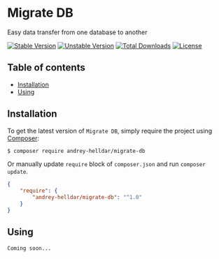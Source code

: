 # Migrate DB

Easy data transfer from one database to another

[![Stable Version][badge_stable]][link_packagist]
[![Unstable Version][badge_unstable]][link_packagist]
[![Total Downloads][badge_downloads]][link_packagist]
[![License][badge_license]][link_license]

## Table of contents

* [Installation](#installation)
* [Using](#using)

## Installation

To get the latest version of `Migrate DB`, simply require the project using [Composer](https://getcomposer.org):

```bash
$ composer require andrey-helldar/migrate-db
```

Or manually update `require` block of `composer.json` and run `composer update`.

```json
{
    "require": {
        "andrey-helldar/migrate-db": "^1.0"
    }
}
```

## Using

    Coming soon...

[badge_downloads]:      https://img.shields.io/packagist/dt/andrey-helldar/migrate-db.svg?style=flat-square

[badge_license]:        https://img.shields.io/packagist/l/andrey-helldar/migrate-db.svg?style=flat-square

[badge_stable]:         https://img.shields.io/github/v/release/andrey-helldar/migrate-db?label=stable&style=flat-square

[badge_unstable]:       https://img.shields.io/badge/unstable-dev--main-orange?style=flat-square

[link_license]:         LICENSE

[link_packagist]:       https://packagist.org/packages/andrey-helldar/migrate-db
